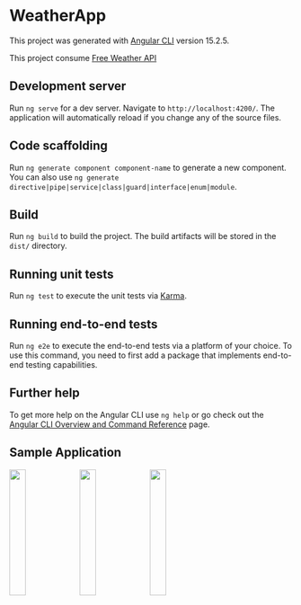 # WeatherApp

This project was generated with [Angular CLI](https://github.com/angular/angular-cli) version 15.2.5.

This project consume [Free Weather API](https://openweathermap.org/)

## Development server

Run `ng serve` for a dev server. Navigate to `http://localhost:4200/`. The application will automatically reload if you change any of the source files.

## Code scaffolding

Run `ng generate component component-name` to generate a new component. You can also use `ng generate directive|pipe|service|class|guard|interface|enum|module`.

## Build

Run `ng build` to build the project. The build artifacts will be stored in the `dist/` directory.

## Running unit tests

Run `ng test` to execute the unit tests via [Karma](https://karma-runner.github.io).

## Running end-to-end tests

Run `ng e2e` to execute the end-to-end tests via a platform of your choice. To use this command, you need to first add a package that implements end-to-end testing capabilities.

## Further help

To get more help on the Angular CLI use `ng help` or go check out the [Angular CLI Overview and Command Reference](https://angular.io/cli) page.

## Sample Application
<img src="/src/assets/screenshoot1.jpg" width="24%" height="24%"/> 
<img src="/src/assets/screenshoot2.jpg" width="24%" height="24%"/> 
<img src="/src/assets/screenshoot3.jpg" width="24%" height="24%"/> 
